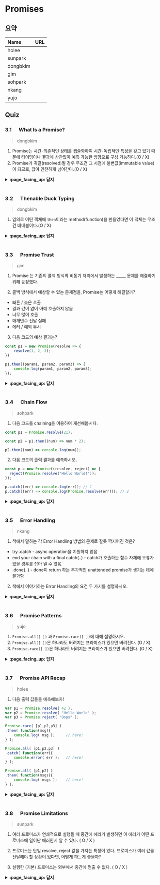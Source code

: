 # Promises

## 요약

| Name     | URL |
| :------- | :-- |
| holee    |     |
| sunpark  |     |
| dongbkim |     |
| gim      |     |
| sohpark  |     |
| nkang    |     |
| yujo     |     |

## Quiz



### 3.1 　  What Is a Promise?

> dongbkim

1. Promise는 시간-의존적인 상태를 캡슐화하여 시간-독립적인 특성을 갖고 있기 때문에 타이밍이나 결과에 상관없이 예측 가능한 방향으로 구성 가능하다.(O / X)
2. Promise가 귀결(resolved)될 경우 무조건 그 시점에 불변값(immutable value)이 되므로, 값이 안전하게 넘어간다.(O / X)

<details>
<summary> <b> :page_facing_up: 답지 </b>  </summary>
<div markdown="1">

1. Promise는 시간-의존적인 상태를 캡슐화하여 시간-독립적인 특성을 갖고 있기 때문에 타이밍이나 결과에 상관없이 예측 가능한 방향으로 구성 가능하다.(**O** / X)
Because Promises encapsulate the time-dependent state -- waiting on the fulfillment or rejection of the underlying value -- from the outside, the Promise itself is time-independent, and thus Promises can be composed (combined) in predictable ways regardless of the timing or outcome underneath.

2. Promise가 귀결(resolved)될 경우 무조건 그 시점에 불변값(immutable value)이 되므로,  값이 안전하게 넘어간다.(**O** / X)
 Because a Promise is externally immutable once resolved, it's now safe to pass that value around to any party and know that it cannot be modified accidentally or maliciously.
</div>
</details>
<br>

### 3.2 　  Thenable Duck Typing

> dongbkim

1. 임의로 어떤 객체에 `then`이라는 method(function)을 만들었다면 이 객체는 무조건 데네블이다.(O / X)


<details>
<summary> <b> :page_facing_up: 답지 </b>  </summary>
<div markdown="1">

1. 데네블 덕 타이핑 방식을 따르면, 임의로 어떤 객체에 `then`이라는 method(function)을 만든 경우, 이 객체는 무조건 데네블이다.(**O** / X)
`데네블 덕 타이핑`에 의하면 어떤 객체의 프로미스 여부를 따지기 위해, "함수나 객체이고, 함수인 then을 갖고 있는지"로 판별하는데 이 조건만 충족시키면 데네블로 취급한다.

</div>
</details>
<br>


### 3.3 　 Promise Trust

> gim

1. Promise 는 기존의 콜백 방식의 비동기 처리에서 발생하는 _____ 문제를 해결하기 위해 등장했다.

2. 콜백 방식에서 예상할 수 있는 문제점을, Promise는 어떻게 해결할까?

- 빠른 / 늦은 호출
- 결과 값이 없어 아예 호출하지 않음
- 너무 많이 호출
- 매개변수 전달 실패
- 에러 / 예외 무시

3. 다음 코드의 예상 결과는?

```jsx
const p1 = new Promise(resolve => {
	resolve(1, 2, 3);
})

p1.then((param1, param2, param3) => {
	console.log(param1, param2, param3);
});
```

<details>
<summary> <b> :page_facing_up: 답지 </b>  </summary>
<div markdown="1">

1. Promise 는 기존의 콜백 방식의 비동기 처리에서 발생하는 제어의 역전(inversion of control) 문제를 해결하기 위해 등장했다.

2. 콜백 방식에서 예상할 수 있는 문제점을, Promise는 어떻게 해결할까?

- 빠른 / 늦은 호출
	- `then()`을 통해 처음에 비동기로 얻어온 값을 콜백을 호출함으로써 다음 비동기 단계로 넘겨주기 때문에, 해당 오류를 해결 할 수 있다.
- 결과 값이 없어 아예 호출하지 않음
	- 일단 프로미스의 상태가 이행되면 `resolve()`, `reject()` 둘 중 하나는 무조건 실행 된다. 그래서 콜백 자체의 에러 때문에 원하는 결과를 얻지 못하는 한이 있더라도, 일단 콜백이 실행되었다는 사실은 변함 없다.
- 너무 많이 호출
	- 많은 호출이 발생하더라도, 프로미스 자체에서 오직 한번만 이행되도록 설계되었기 때문에 다음 호출들은 무시한다.
- 매개변수 전달 실패
	- 프로미스는 기껏해야 하나의 결정된 값을 가지는데, 만약 프로미스에서 어떤 값을 결정하지 않더라도 value의 기본값은 `undefined`가 되며, 후순위 콜백에 대한 호출은 자연스레 발생한다.
- 에러 / 예외 무시
	- 프로미스 생성이나 결과의 관찰지점에서 JS 에러가 발생한다면 그 에러는 `reject()` 에서 잡힌다.

3. 다음 코드의 예상 결과는?

> // 1, undefined, undefined

</div>
</details>
<br>

### 3.4 　 Chain Flow

> sohpark

1. 다음 코드를 chaining을 이용하여 개선해봅시다.

```javascript
const p1 = Promise.resolve(21);

const p2 = p1.then((num) => num * 2);

p2.then((num) => console.log(num));
```

2. 다음 코드의 출력 결과를 예측하시오.

```javascript
const p = new Promise((resolve, reject) => {
  reject(Promise.resolve("Hello World!"));
});

p.catch((err) => console.log(err)); // 1
p.catch((err) => console.log(Promise.resolve(err))); // 2
```

<details>
<summary> <b> :page_facing_up: 답지 </b>  </summary>
<div markdown="1">

1.

```javascript
const p1 = Promise.resolve(21);

p1.then((num) => num * 2).then((num) => console.log(num));
```

2. 둘 다 `Promise { 'Hello World!' }`가 나온다.
   > If you pass a Promise/thenable value to reject, that untouched value will be set as the rejection reason. A subsequent rejection handler would receive the actual Promise/thenable you passed to reject, not its underlying immediate value.

</div>
</details>
<br>

### 3.5 　 Error Handling

> nkang

1. 책에서 말하는 각 Error Handling 방법의 문제로 잘못 짝지어진 것은?

- try..catch - async operation을 지원하지 않음
- end your chain with a final catch(..) - catch가 호출하는 함수 자체에 오류가 있을 경우를 잡아 낼 수 없음. 
- .done(..) - done이 return 하는 추가적인 unattended promise가 생기는 데에 불과함 

2. 책에서 이야기하는 Error Handling의 요건 두 가지를 설명하시오.
 
<details>
<summary> <b> :page_facing_up: 답지 </b>  </summary>
<div markdown="1">
1. 

- try..catch -  It doesn't work across async operations. That is, unless there's some additional environmental support, which we'll come back to with generators in Chapter 4.

- end your chain with a final catch(..) -  if handleErrors(..) itself also has an error in it? Who catches that? There's still yet another unattended promise: the one catch(..) returns, which we don't capture and don't register a rejection handler for.

- .done(..) -  the biggest problem is that it's not part of the ES6 standard, so no matter how good it sounds, at best it's a lot longer way off from being a reliable and ubiquitous solution.

2. 

* Promises could default to reporting (to the developer console) any rejection, on the next Job or event loop tick, if at that exact moment no error handler has been registered for the Promise.

* For the cases where you want a rejected Promise to hold onto its rejected state for an indefinite amount of time before observing, you could call defer(), which suppresses automatic error reporting on that Promise.

</div>
</details>
<br>

### 3.6 　 Promise Patterns

> yujo
1. `Promise.all([ ])` 과 `Promise.race([ ])`에 대해 설명하시오.
2. `Promise.all([ ])`은 하나라도 버려지는 프라미스가 있으면 버려진다. (O / X)
3. `Promise.race([ ])`은 하나라도 버려지는 프라미스가 있으면 버려진다. (O / X)

<details>
<summary> <b> :page_facing_up: 답지 </b>  </summary>
<div markdown="1">
[1] `Promise.all([ ])` 은 프라미스 인스턴스들이 담긴 배열 하나를 인자로 받고 해당 인스턴스들이 모두 완료되야 다음으로 넘어간다. 
    `Promise.race([ ])`는 프라미스 인스턴스들 중 하나라도 이루어지면 다음으로 넘어간다.
[2] O
[3] O
</div>
</details>
<br>

### 3.7 　 Promise API Recap

> holee

1. 다음 출력 값들을 예측해보자!

```js
var p1 = Promise.resolve( 42 );
var p2 = Promise.resolve( "Hello World" );
var p3 = Promise.reject( "Oops" );

Promise.race( [p1,p2,p3] )
.then( function(msg){
	console.log( msg );		// here!
} );

Promise.all( [p1,p2,p3] )
.catch( function(err){
	console.error( err );	// here!
} );

Promise.all( [p1,p2] )
.then( function(msgs){
	console.log( msgs );	// here!
} );
```

<details>
<summary> <b> :page_facing_up: 답지 </b>  </summary>
<div markdown="1">

1. 다음 출력 값들을 예측해보자!

```js
var p1 = Promise.resolve( 42 );
var p2 = Promise.resolve( "Hello World" );
var p3 = Promise.reject( "Oops" );

Promise.race( [p1,p2,p3] )
.then( function(msg){
	console.log( msg );		// 42
} );

Promise.all( [p1,p2,p3] )
.catch( function(err){
	console.error( err );	// "Oops"
} );

Promise.all( [p1,p2] )
.then( function(msgs){
	console.log( msgs );	// [42,"Hello World"]
} );
```

</div>
</details>
<br>

### 3.8 　 Promise Limitations

> sunpark

1. 여러 프로미스가 연쇄적으로 실행될 때 중간에 에러가 발생하면 이 에러가 어떤 프로미스에 일어난 에러인지 알 수 있다. ( O / X )

2. 프로미스는 단일 resolve, reject 값을 가지는 특징이 있다. 프로미스가 여러 값을 전달해야 할 상황이 있다면, 어떻게 하는게 좋을까?

3. 실행한 (기본) 프로미스는 외부에서 중간에 멈출 수 없다. ( O / X )

<details>
<summary> <b> :page_facing_up: 답지 </b>  </summary>
<div markdown="1">

1. 여러 프로미스가 연쇄적으로 실행될 때 중간에 에러가 발생하면 이 에러가 어떤 프로미스에 일어난 에러인지 알 수 있다. ( O / **X** )
> 연쇄된 프로미스 맨 마지막에 catch를 붙어주면 에러 핸들링이 가능하지만 이때 어느 프로미스에서 일어난 에러인지는 알 수 없다.

2. 프로미스는 단일 resolve, reject 값을 가지는 특징이 있다. 프로미스가 여러 값을 전달해야 할 상황이 있다면, 어떻게 하는게 좋을까?
> 쉽게는 값을 전달할 때 배열이나 객체로 전달해도 가능하다. 또는 값을 분해해 여러 프로미스를 만들어, Promise.all등으로 처리해도 가능하다.

3. 실행한 (기본) 프로미스는 외부에서 중간에 멈출 수 없다. ( **O** / X )
> 이 내용이 프로미스의 단점이긴 하지만, 프로미스의 핵심 원리이기도 하다. 프로미스가 실행되면 무조건 resolve나 reject 둘 중 하나를 호출하기 때문이다.

</div>
</details>
<br>
